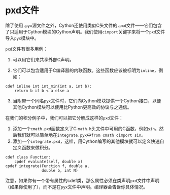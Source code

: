 # pxd文件
除了使用`.pyx`源文件之外，Cython还使用类似C头文件的`.pxd`文件——它们包含了只适用于Cython模块的Cython声明。我们使用`cimport`关键字来将一个`pxd`文件导入`pyx`模块中。

`pxd`文件有很多用例：

1. 可以用它们来共享外部C声明。

2. 它们可以包含适用于C编译器的内联函数。这些函数应该被标明为`inline`，例如：
```cython
cdef inline int int_min(int a, int b):
    return b if b < a else a
```
3. 当附带一个同名`pyx`文件时，它们向Cython模块提供一个Cython接口，以便其他Cython模块可以使用比Python更高效的协议与之通信。

在我们的积分例子中，我们可以把它分解成这样的`pxd`文件：
1. 添加一个`cmath.pxd`函数定义了C `math.h`头文件中可用的C函数，例如`sin`。然后我们就可以简单地在`integrate.pyx`中`from cmath cimport sin`。
2. 添加一个`integrate.pxd`，这样，用Cython编写的其他模块就可以定义快速自定义函数来做积分。
```cython
cdef class Function:
    cpdef evaluate(self, double x)
cpdef integrate(Function f, double a,
                double b, int N)
```
注意，如果你有一个带有属性的cdef类，那么属性必须在类声明`pxd`文件中声明（如果你使用了），而不是在`pyx`文件中声明。编译器会告诉你具体情况。